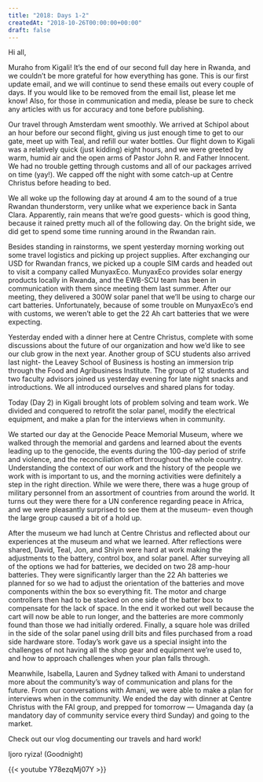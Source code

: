 ```yaml
---
title: "2018: Days 1-2"
createdAt: "2018-10-26T00:00:00+00:00"
draft: false
---
```

Hi all, 

Muraho from Kigali! It’s the end of our second full day here in Rwanda, and we couldn’t be more grateful for how everything has gone. This is our first update email, and we will continue to send these emails out every couple of days. If you would like to be removed from the email list, please let me know! Also, for those in communication and media, please be sure to check any articles with us for accuracy and tone before publishing.

Our travel through Amsterdam went smoothly. We arrived at Schipol about an hour before our second flight, giving us just enough time to get to our gate, meet up with Teal, and refill our water bottles. Our flight down to Kigali was a relatively quick (just kidding) eight hours, and we were greeted by warm, humid air and the open arms of Pastor John R. and Father Innocent. We had no trouble getting through customs and all of our packages arrived on time (yay!). We capped off the night with some catch-up at Centre Christus before heading to bed. 

We all woke up the following day at around 4 am to the sound of a true Rwandan thunderstorm, very unlike what we experience back in Santa Clara. Apparently, rain means that we’re good guests- which is good thing, because it rained pretty much all of the following day. On the bright side, we did get to spend some time running around in the Rwandan rain. 

Besides standing in rainstorms, we spent yesterday morning working out some travel logistics and picking up project supplies. After exchanging our USD for Rwandan francs, we picked up a couple SIM cards and headed out to visit a company called MunyaxEco. MunyaxEco provides solar energy products locally in Rwanda, and the EWB-SCU team has been in communication with them since meeting them last summer. After our meeting, they delivered a 300W solar panel that we’ll be using to charge our cart batteries. Unfortunately, because of some trouble on MunyaxEco’s end with customs, we weren’t able to get the 22 Ah  cart batteries that we were expecting.

Yesterday ended with a dinner here at Centre Christus, complete with some discussions about the future of our organization and how we’d like to see our club grow in the next year. Another group of SCU students also arrived last night- the Leavey School of Business is hosting an immersion trip through the Food and Agribusiness Institute. The group of 12 students and two faculty advisors joined us yesterday evening for late night snacks and introductions. We all introduced ourselves and shared plans for today. 

Today (Day 2) in Kigali brought lots of problem solving and team work. We divided and conquered to retrofit the solar panel, modify the electrical equipment, and make a plan for the interviews when in community. 

We started our day at the Genocide Peace Memorial Museum, where we walked through the memorial and gardens and learned about the events leading up to the genocide, the events during the 100-day period of strife and violence, and the reconciliation effort throughout the whole country. Understanding the context of our work and the history of the people we work with is important to us, and the morning activities were definitely a step in the right direction. While we were there, there was a huge group of military personnel from an assortment of countries from around the world. It turns out they were there for a UN conference regarding peace in Africa, and we were pleasantly surprised to see them at the museum- even though the large group caused a bit of a hold up. 

After the museum we had lunch at Centre Christus and reflected about our experiences at the museum and what we learned. After reflections were shared, David, Teal, Jon, and Shiyin were hard at work making the adjustments to the battery, control box, and solar panel. After surveying all of the options we had for batteries, we decided on two 28 amp-hour batteries. They were significantly larger than the 22 Ah batteries we planned for so we had to adjust the orientation of the batteries and move components within the box so everything fit. The motor and charge controllers then had to be stacked on one side of the batter box to compensate for the lack of space. In the end it worked out well because the cart will now be able to run longer, and the batteries are more commonly found than those we had initially ordered. Finally, a square hole was drilled in the side of the solar panel using drill bits and files purchased from a road side hardware store. Today’s work gave us a special insight into the challenges of not having all the shop gear and equipment we’re used to, and how to approach challenges when your plan falls through.

Meanwhile, Isabella, Lauren and Sydney talked with Amani to understand more about the community’s way of communication and plans for the future. From our conversations with Amani, we were able to make a plan for interviews when in the community. We ended the day with dinner at Centre Christus with the FAI group, and prepped for tomorrow — Umaganda day (a mandatory day of community service every third Sunday) and going to the market.

Check out our vlog documenting our travels and hard work!

Ijoro ryiza! (Goodnight) 

{{< youtube Y78ezqMj07Y >}}